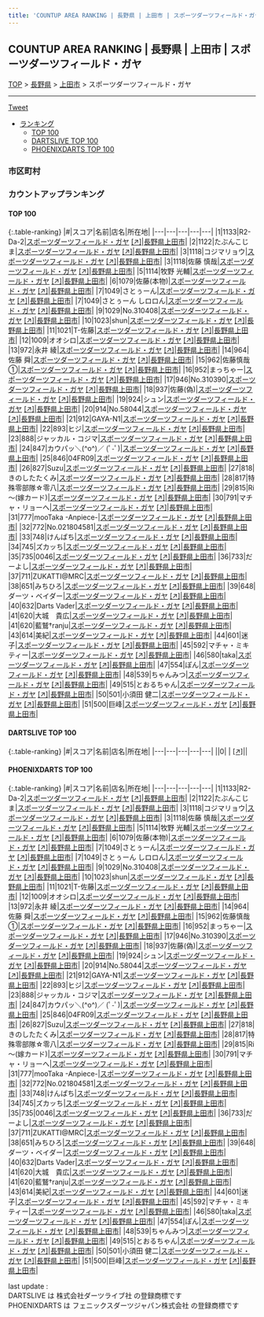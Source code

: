 ```yaml
---
title: 'COUNTUP AREA RANKING | 長野県 | 上田市 | スポーツダーツフィールド・ガヤ'
---
```

## COUNTUP AREA RANKING | 長野県 | 上田市 | スポーツダーツフィールド・ガヤ

[TOP](/darts/rank/) > [長野県](/darts/rank/長野県/) > [上田市](/darts/rank/長野県/上田市/) > スポーツダーツフィールド・ガヤ

___

<a href="https://twitter.com/share?ref_src=twsrc%5Etfw" data-text="COUNTUP AREA RANKING | 長野県上田市スポーツダーツフィールド・ガヤ" class="twitter-share-button" data-hashtags="DARTSLIVE,PHOENIXDARTS,darts,ダーツ" data-show-count="false">Tweet</a>

* [ランキング](#カウントアップランキング)
    * [TOP 100](#top-100)
    * [DARTSLIVE TOP 100](#dartslive-top-100)
    * [PHOENIXDARTS TOP 100](#phoenixdarts-top-100)

### 市区町村

<ul>

</ul>

### カウントアップランキング

#### TOP 100



{:.table-ranking}
|#|スコア|名前|店名|所在地|
|---|---|---|---|---|
|1|1133|<span class="rank-name-pd">R2-Da-2</span>|<a href="/darts/rank/shops/71299.html">スポーツダーツフィールド・ガヤ</a> <a href="https://vs.phoenixdarts.com/jp/shop/shopDetailInfo/s_71299?s_seq=71299">[↗]</a>|<a href="/darts/rank/長野県/上田市">長野県上田市</a>|
|2|1122|<span class="rank-name-pd">たぶんこじま</span>|<a href="/darts/rank/shops/71299.html">スポーツダーツフィールド・ガヤ</a> <a href="https://vs.phoenixdarts.com/jp/shop/shopDetailInfo/s_71299?s_seq=71299">[↗]</a>|<a href="/darts/rank/長野県/上田市">長野県上田市</a>|
|3|1118|<span class="rank-name-pd">コジマリョウ</span>|<a href="/darts/rank/shops/71299.html">スポーツダーツフィールド・ガヤ</a> <a href="https://vs.phoenixdarts.com/jp/shop/shopDetailInfo/s_71299?s_seq=71299">[↗]</a>|<a href="/darts/rank/長野県/上田市">長野県上田市</a>|
|3|1118|<span class="rank-name-pd"><span class="pro-icon-pd"></span>佐藤  慎哉</span>|<a href="/darts/rank/shops/71299.html">スポーツダーツフィールド・ガヤ</a> <a href="https://vs.phoenixdarts.com/jp/shop/shopDetailInfo/s_71299?s_seq=71299">[↗]</a>|<a href="/darts/rank/長野県/上田市">長野県上田市</a>|
|5|1114|<span class="rank-name-pd"><span class="pro-icon-pd"></span>牧野 光輔</span>|<a href="/darts/rank/shops/71299.html">スポーツダーツフィールド・ガヤ</a> <a href="https://vs.phoenixdarts.com/jp/shop/shopDetailInfo/s_71299?s_seq=71299">[↗]</a>|<a href="/darts/rank/長野県/上田市">長野県上田市</a>|
|6|1079|<span class="rank-name-pd">佐藤(本物)</span>|<a href="/darts/rank/shops/71299.html">スポーツダーツフィールド・ガヤ</a> <a href="https://vs.phoenixdarts.com/jp/shop/shopDetailInfo/s_71299?s_seq=71299">[↗]</a>|<a href="/darts/rank/長野県/上田市">長野県上田市</a>|
|7|1049|<span class="rank-name-pd">さとぅーん</span>|<a href="/darts/rank/shops/71299.html">スポーツダーツフィールド・ガヤ</a> <a href="https://vs.phoenixdarts.com/jp/shop/shopDetailInfo/s_71299?s_seq=71299">[↗]</a>|<a href="/darts/rank/長野県/上田市">長野県上田市</a>|
|7|1049|<span class="rank-name-pd">さとぅーん しロロん</span>|<a href="/darts/rank/shops/71299.html">スポーツダーツフィールド・ガヤ</a> <a href="https://vs.phoenixdarts.com/jp/shop/shopDetailInfo/s_71299?s_seq=71299">[↗]</a>|<a href="/darts/rank/長野県/上田市">長野県上田市</a>|
|9|1029|<span class="rank-name-pd">No.310408</span>|<a href="/darts/rank/shops/71299.html">スポーツダーツフィールド・ガヤ</a> <a href="https://vs.phoenixdarts.com/jp/shop/shopDetailInfo/s_71299?s_seq=71299">[↗]</a>|<a href="/darts/rank/長野県/上田市">長野県上田市</a>|
|10|1023|<span class="rank-name-pd">shun</span>|<a href="/darts/rank/shops/71299.html">スポーツダーツフィールド・ガヤ</a> <a href="https://vs.phoenixdarts.com/jp/shop/shopDetailInfo/s_71299?s_seq=71299">[↗]</a>|<a href="/darts/rank/長野県/上田市">長野県上田市</a>|
|11|1021|<span class="rank-name-pd">T-佐藤</span>|<a href="/darts/rank/shops/71299.html">スポーツダーツフィールド・ガヤ</a> <a href="https://vs.phoenixdarts.com/jp/shop/shopDetailInfo/s_71299?s_seq=71299">[↗]</a>|<a href="/darts/rank/長野県/上田市">長野県上田市</a>|
|12|1009|<span class="rank-name-pd">オオシロ</span>|<a href="/darts/rank/shops/71299.html">スポーツダーツフィールド・ガヤ</a> <a href="https://vs.phoenixdarts.com/jp/shop/shopDetailInfo/s_71299?s_seq=71299">[↗]</a>|<a href="/darts/rank/長野県/上田市">長野県上田市</a>|
|13|972|<span class="rank-name-pd">永井 綾</span>|<a href="/darts/rank/shops/71299.html">スポーツダーツフィールド・ガヤ</a> <a href="https://vs.phoenixdarts.com/jp/shop/shopDetailInfo/s_71299?s_seq=71299">[↗]</a>|<a href="/darts/rank/長野県/上田市">長野県上田市</a>|
|14|964|<span class="rank-name-pd">佐藤 舜</span>|<a href="/darts/rank/shops/71299.html">スポーツダーツフィールド・ガヤ</a> <a href="https://vs.phoenixdarts.com/jp/shop/shopDetailInfo/s_71299?s_seq=71299">[↗]</a>|<a href="/darts/rank/長野県/上田市">長野県上田市</a>|
|15|962|<span class="rank-name-pd">佐藤慎哉①</span>|<a href="/darts/rank/shops/71299.html">スポーツダーツフィールド・ガヤ</a> <a href="https://vs.phoenixdarts.com/jp/shop/shopDetailInfo/s_71299?s_seq=71299">[↗]</a>|<a href="/darts/rank/長野県/上田市">長野県上田市</a>|
|16|952|<span class="rank-name-pd">まっちゃー</span>|<a href="/darts/rank/shops/71299.html">スポーツダーツフィールド・ガヤ</a> <a href="https://vs.phoenixdarts.com/jp/shop/shopDetailInfo/s_71299?s_seq=71299">[↗]</a>|<a href="/darts/rank/長野県/上田市">長野県上田市</a>|
|17|946|<span class="rank-name-pd">No.310390</span>|<a href="/darts/rank/shops/71299.html">スポーツダーツフィールド・ガヤ</a> <a href="https://vs.phoenixdarts.com/jp/shop/shopDetailInfo/s_71299?s_seq=71299">[↗]</a>|<a href="/darts/rank/長野県/上田市">長野県上田市</a>|
|18|937|<span class="rank-name-pd">佐藤(偽)</span>|<a href="/darts/rank/shops/71299.html">スポーツダーツフィールド・ガヤ</a> <a href="https://vs.phoenixdarts.com/jp/shop/shopDetailInfo/s_71299?s_seq=71299">[↗]</a>|<a href="/darts/rank/長野県/上田市">長野県上田市</a>|
|19|924|<span class="rank-name-pd">シュン</span>|<a href="/darts/rank/shops/71299.html">スポーツダーツフィールド・ガヤ</a> <a href="https://vs.phoenixdarts.com/jp/shop/shopDetailInfo/s_71299?s_seq=71299">[↗]</a>|<a href="/darts/rank/長野県/上田市">長野県上田市</a>|
|20|914|<span class="rank-name-pd">No.58044</span>|<a href="/darts/rank/shops/71299.html">スポーツダーツフィールド・ガヤ</a> <a href="https://vs.phoenixdarts.com/jp/shop/shopDetailInfo/s_71299?s_seq=71299">[↗]</a>|<a href="/darts/rank/長野県/上田市">長野県上田市</a>|
|21|912|<span class="rank-name-pd">GAYA-N1</span>|<a href="/darts/rank/shops/71299.html">スポーツダーツフィールド・ガヤ</a> <a href="https://vs.phoenixdarts.com/jp/shop/shopDetailInfo/s_71299?s_seq=71299">[↗]</a>|<a href="/darts/rank/長野県/上田市">長野県上田市</a>|
|22|893|<span class="rank-name-pd">ヒジ</span>|<a href="/darts/rank/shops/71299.html">スポーツダーツフィールド・ガヤ</a> <a href="https://vs.phoenixdarts.com/jp/shop/shopDetailInfo/s_71299?s_seq=71299">[↗]</a>|<a href="/darts/rank/長野県/上田市">長野県上田市</a>|
|23|888|<span class="rank-name-pd">ジャッカル・コジマ</span>|<a href="/darts/rank/shops/71299.html">スポーツダーツフィールド・ガヤ</a> <a href="https://vs.phoenixdarts.com/jp/shop/shopDetailInfo/s_71299?s_seq=71299">[↗]</a>|<a href="/darts/rank/長野県/上田市">長野県上田市</a>|
|24|847|<span class="rank-name-pd">カウパッ＼(^o^)／ (ﾟ-ﾟ)</span>|<a href="/darts/rank/shops/71299.html">スポーツダーツフィールド・ガヤ</a> <a href="https://vs.phoenixdarts.com/jp/shop/shopDetailInfo/s_71299?s_seq=71299">[↗]</a>|<a href="/darts/rank/長野県/上田市">長野県上田市</a>|
|25|846|<span class="rank-name-pd">04FR09</span>|<a href="/darts/rank/shops/71299.html">スポーツダーツフィールド・ガヤ</a> <a href="https://vs.phoenixdarts.com/jp/shop/shopDetailInfo/s_71299?s_seq=71299">[↗]</a>|<a href="/darts/rank/長野県/上田市">長野県上田市</a>|
|26|827|<span class="rank-name-pd">Suzu</span>|<a href="/darts/rank/shops/71299.html">スポーツダーツフィールド・ガヤ</a> <a href="https://vs.phoenixdarts.com/jp/shop/shopDetailInfo/s_71299?s_seq=71299">[↗]</a>|<a href="/darts/rank/長野県/上田市">長野県上田市</a>|
|27|818|<span class="rank-name-pd">きのしたたくみ</span>|<a href="/darts/rank/shops/71299.html">スポーツダーツフィールド・ガヤ</a> <a href="https://vs.phoenixdarts.com/jp/shop/shopDetailInfo/s_71299?s_seq=71299">[↗]</a>|<a href="/darts/rank/長野県/上田市">長野県上田市</a>|
|28|817|<span class="rank-name-pd">特殊零部隊☆零八</span>|<a href="/darts/rank/shops/71299.html">スポーツダーツフィールド・ガヤ</a> <a href="https://vs.phoenixdarts.com/jp/shop/shopDetailInfo/s_71299?s_seq=71299">[↗]</a>|<a href="/darts/rank/長野県/上田市">長野県上田市</a>|
|29|815|<span class="rank-name-pd">Ri～(嫁カード)</span>|<a href="/darts/rank/shops/71299.html">スポーツダーツフィールド・ガヤ</a> <a href="https://vs.phoenixdarts.com/jp/shop/shopDetailInfo/s_71299?s_seq=71299">[↗]</a>|<a href="/darts/rank/長野県/上田市">長野県上田市</a>|
|30|791|<span class="rank-name-pd">マチャ・リョーへ</span>|<a href="/darts/rank/shops/71299.html">スポーツダーツフィールド・ガヤ</a> <a href="https://vs.phoenixdarts.com/jp/shop/shopDetailInfo/s_71299?s_seq=71299">[↗]</a>|<a href="/darts/rank/長野県/上田市">長野県上田市</a>|
|31|777|<span class="rank-name-pd">mooTaka -Anpiece-</span>|<a href="/darts/rank/shops/71299.html">スポーツダーツフィールド・ガヤ</a> <a href="https://vs.phoenixdarts.com/jp/shop/shopDetailInfo/s_71299?s_seq=71299">[↗]</a>|<a href="/darts/rank/長野県/上田市">長野県上田市</a>|
|32|772|<span class="rank-name-pd">No.021804581</span>|<a href="/darts/rank/shops/71299.html">スポーツダーツフィールド・ガヤ</a> <a href="https://vs.phoenixdarts.com/jp/shop/shopDetailInfo/s_71299?s_seq=71299">[↗]</a>|<a href="/darts/rank/長野県/上田市">長野県上田市</a>|
|33|748|<span class="rank-name-pd">けんぱち</span>|<a href="/darts/rank/shops/71299.html">スポーツダーツフィールド・ガヤ</a> <a href="https://vs.phoenixdarts.com/jp/shop/shopDetailInfo/s_71299?s_seq=71299">[↗]</a>|<a href="/darts/rank/長野県/上田市">長野県上田市</a>|
|34|745|<span class="rank-name-pd">ズカッち</span>|<a href="/darts/rank/shops/71299.html">スポーツダーツフィールド・ガヤ</a> <a href="https://vs.phoenixdarts.com/jp/shop/shopDetailInfo/s_71299?s_seq=71299">[↗]</a>|<a href="/darts/rank/長野県/上田市">長野県上田市</a>|
|35|735|<span class="rank-name-pd">0046</span>|<a href="/darts/rank/shops/71299.html">スポーツダーツフィールド・ガヤ</a> <a href="https://vs.phoenixdarts.com/jp/shop/shopDetailInfo/s_71299?s_seq=71299">[↗]</a>|<a href="/darts/rank/長野県/上田市">長野県上田市</a>|
|36|733|<span class="rank-name-pd">だーよし</span>|<a href="/darts/rank/shops/71299.html">スポーツダーツフィールド・ガヤ</a> <a href="https://vs.phoenixdarts.com/jp/shop/shopDetailInfo/s_71299?s_seq=71299">[↗]</a>|<a href="/darts/rank/長野県/上田市">長野県上田市</a>|
|37|711|<span class="rank-name-pd">ZUKATTI@MRC</span>|<a href="/darts/rank/shops/71299.html">スポーツダーツフィールド・ガヤ</a> <a href="https://vs.phoenixdarts.com/jp/shop/shopDetailInfo/s_71299?s_seq=71299">[↗]</a>|<a href="/darts/rank/長野県/上田市">長野県上田市</a>|
|38|651|<span class="rank-name-pd">みちひろ</span>|<a href="/darts/rank/shops/71299.html">スポーツダーツフィールド・ガヤ</a> <a href="https://vs.phoenixdarts.com/jp/shop/shopDetailInfo/s_71299?s_seq=71299">[↗]</a>|<a href="/darts/rank/長野県/上田市">長野県上田市</a>|
|39|648|<span class="rank-name-pd">ダーツ・ベイダー</span>|<a href="/darts/rank/shops/71299.html">スポーツダーツフィールド・ガヤ</a> <a href="https://vs.phoenixdarts.com/jp/shop/shopDetailInfo/s_71299?s_seq=71299">[↗]</a>|<a href="/darts/rank/長野県/上田市">長野県上田市</a>|
|40|632|<span class="rank-name-pd">Darts Vader</span>|<a href="/darts/rank/shops/71299.html">スポーツダーツフィールド・ガヤ</a> <a href="https://vs.phoenixdarts.com/jp/shop/shopDetailInfo/s_71299?s_seq=71299">[↗]</a>|<a href="/darts/rank/長野県/上田市">長野県上田市</a>|
|41|620|<span class="rank-name-pd">大城　貴広</span>|<a href="/darts/rank/shops/71299.html">スポーツダーツフィールド・ガヤ</a> <a href="https://vs.phoenixdarts.com/jp/shop/shopDetailInfo/s_71299?s_seq=71299">[↗]</a>|<a href="/darts/rank/長野県/上田市">長野県上田市</a>|
|41|620|<span class="rank-name-pd">藍鷲†ranju</span>|<a href="/darts/rank/shops/71299.html">スポーツダーツフィールド・ガヤ</a> <a href="https://vs.phoenixdarts.com/jp/shop/shopDetailInfo/s_71299?s_seq=71299">[↗]</a>|<a href="/darts/rank/長野県/上田市">長野県上田市</a>|
|43|614|<span class="rank-name-pd">美紀</span>|<a href="/darts/rank/shops/71299.html">スポーツダーツフィールド・ガヤ</a> <a href="https://vs.phoenixdarts.com/jp/shop/shopDetailInfo/s_71299?s_seq=71299">[↗]</a>|<a href="/darts/rank/長野県/上田市">長野県上田市</a>|
|44|601|<span class="rank-name-pd">迷子</span>|<a href="/darts/rank/shops/71299.html">スポーツダーツフィールド・ガヤ</a> <a href="https://vs.phoenixdarts.com/jp/shop/shopDetailInfo/s_71299?s_seq=71299">[↗]</a>|<a href="/darts/rank/長野県/上田市">長野県上田市</a>|
|45|592|<span class="rank-name-pd">マチャ・ミキティー</span>|<a href="/darts/rank/shops/71299.html">スポーツダーツフィールド・ガヤ</a> <a href="https://vs.phoenixdarts.com/jp/shop/shopDetailInfo/s_71299?s_seq=71299">[↗]</a>|<a href="/darts/rank/長野県/上田市">長野県上田市</a>|
|46|580|<span class="rank-name-pd">taka</span>|<a href="/darts/rank/shops/71299.html">スポーツダーツフィールド・ガヤ</a> <a href="https://vs.phoenixdarts.com/jp/shop/shopDetailInfo/s_71299?s_seq=71299">[↗]</a>|<a href="/darts/rank/長野県/上田市">長野県上田市</a>|
|47|554|<span class="rank-name-pd">ぽん</span>|<a href="/darts/rank/shops/71299.html">スポーツダーツフィールド・ガヤ</a> <a href="https://vs.phoenixdarts.com/jp/shop/shopDetailInfo/s_71299?s_seq=71299">[↗]</a>|<a href="/darts/rank/長野県/上田市">長野県上田市</a>|
|48|539|<span class="rank-name-pd">ちゃんみつ</span>|<a href="/darts/rank/shops/71299.html">スポーツダーツフィールド・ガヤ</a> <a href="https://vs.phoenixdarts.com/jp/shop/shopDetailInfo/s_71299?s_seq=71299">[↗]</a>|<a href="/darts/rank/長野県/上田市">長野県上田市</a>|
|49|515|<span class="rank-name-pd">とおるちゃん</span>|<a href="/darts/rank/shops/71299.html">スポーツダーツフィールド・ガヤ</a> <a href="https://vs.phoenixdarts.com/jp/shop/shopDetailInfo/s_71299?s_seq=71299">[↗]</a>|<a href="/darts/rank/長野県/上田市">長野県上田市</a>|
|50|501|<span class="rank-name-pd">小須田  健二</span>|<a href="/darts/rank/shops/71299.html">スポーツダーツフィールド・ガヤ</a> <a href="https://vs.phoenixdarts.com/jp/shop/shopDetailInfo/s_71299?s_seq=71299">[↗]</a>|<a href="/darts/rank/長野県/上田市">長野県上田市</a>|
|51|500|<span class="rank-name-pd">巨峰</span>|<a href="/darts/rank/shops/71299.html">スポーツダーツフィールド・ガヤ</a> <a href="https://vs.phoenixdarts.com/jp/shop/shopDetailInfo/s_71299?s_seq=71299">[↗]</a>|<a href="/darts/rank/長野県/上田市">長野県上田市</a>|


#### DARTSLIVE TOP 100



{:.table-ranking}
|#|スコア|名前|店名|所在地|
|---|---|---|---|---|
||0|<span class="rank-name-dl"> </span>|<a href="/darts/rank/shops/.html"></a> <a href="">[↗]</a>|<a href="/darts/rank//"></a>|


#### PHOENIXDARTS TOP 100



{:.table-ranking}
|#|スコア|名前|店名|所在地|
|---|---|---|---|---|
|1|1133|<span class="rank-name-pd">R2-Da-2</span>|<a href="/darts/rank/shops/71299.html">スポーツダーツフィールド・ガヤ</a> <a href="https://vs.phoenixdarts.com/jp/shop/shopDetailInfo/s_71299?s_seq=71299">[↗]</a>|<a href="/darts/rank/長野県/上田市">長野県上田市</a>|
|2|1122|<span class="rank-name-pd">たぶんこじま</span>|<a href="/darts/rank/shops/71299.html">スポーツダーツフィールド・ガヤ</a> <a href="https://vs.phoenixdarts.com/jp/shop/shopDetailInfo/s_71299?s_seq=71299">[↗]</a>|<a href="/darts/rank/長野県/上田市">長野県上田市</a>|
|3|1118|<span class="rank-name-pd">コジマリョウ</span>|<a href="/darts/rank/shops/71299.html">スポーツダーツフィールド・ガヤ</a> <a href="https://vs.phoenixdarts.com/jp/shop/shopDetailInfo/s_71299?s_seq=71299">[↗]</a>|<a href="/darts/rank/長野県/上田市">長野県上田市</a>|
|3|1118|<span class="rank-name-pd"><span class="pro-icon-pd"></span>佐藤  慎哉</span>|<a href="/darts/rank/shops/71299.html">スポーツダーツフィールド・ガヤ</a> <a href="https://vs.phoenixdarts.com/jp/shop/shopDetailInfo/s_71299?s_seq=71299">[↗]</a>|<a href="/darts/rank/長野県/上田市">長野県上田市</a>|
|5|1114|<span class="rank-name-pd"><span class="pro-icon-pd"></span>牧野 光輔</span>|<a href="/darts/rank/shops/71299.html">スポーツダーツフィールド・ガヤ</a> <a href="https://vs.phoenixdarts.com/jp/shop/shopDetailInfo/s_71299?s_seq=71299">[↗]</a>|<a href="/darts/rank/長野県/上田市">長野県上田市</a>|
|6|1079|<span class="rank-name-pd">佐藤(本物)</span>|<a href="/darts/rank/shops/71299.html">スポーツダーツフィールド・ガヤ</a> <a href="https://vs.phoenixdarts.com/jp/shop/shopDetailInfo/s_71299?s_seq=71299">[↗]</a>|<a href="/darts/rank/長野県/上田市">長野県上田市</a>|
|7|1049|<span class="rank-name-pd">さとぅーん</span>|<a href="/darts/rank/shops/71299.html">スポーツダーツフィールド・ガヤ</a> <a href="https://vs.phoenixdarts.com/jp/shop/shopDetailInfo/s_71299?s_seq=71299">[↗]</a>|<a href="/darts/rank/長野県/上田市">長野県上田市</a>|
|7|1049|<span class="rank-name-pd">さとぅーん しロロん</span>|<a href="/darts/rank/shops/71299.html">スポーツダーツフィールド・ガヤ</a> <a href="https://vs.phoenixdarts.com/jp/shop/shopDetailInfo/s_71299?s_seq=71299">[↗]</a>|<a href="/darts/rank/長野県/上田市">長野県上田市</a>|
|9|1029|<span class="rank-name-pd">No.310408</span>|<a href="/darts/rank/shops/71299.html">スポーツダーツフィールド・ガヤ</a> <a href="https://vs.phoenixdarts.com/jp/shop/shopDetailInfo/s_71299?s_seq=71299">[↗]</a>|<a href="/darts/rank/長野県/上田市">長野県上田市</a>|
|10|1023|<span class="rank-name-pd">shun</span>|<a href="/darts/rank/shops/71299.html">スポーツダーツフィールド・ガヤ</a> <a href="https://vs.phoenixdarts.com/jp/shop/shopDetailInfo/s_71299?s_seq=71299">[↗]</a>|<a href="/darts/rank/長野県/上田市">長野県上田市</a>|
|11|1021|<span class="rank-name-pd">T-佐藤</span>|<a href="/darts/rank/shops/71299.html">スポーツダーツフィールド・ガヤ</a> <a href="https://vs.phoenixdarts.com/jp/shop/shopDetailInfo/s_71299?s_seq=71299">[↗]</a>|<a href="/darts/rank/長野県/上田市">長野県上田市</a>|
|12|1009|<span class="rank-name-pd">オオシロ</span>|<a href="/darts/rank/shops/71299.html">スポーツダーツフィールド・ガヤ</a> <a href="https://vs.phoenixdarts.com/jp/shop/shopDetailInfo/s_71299?s_seq=71299">[↗]</a>|<a href="/darts/rank/長野県/上田市">長野県上田市</a>|
|13|972|<span class="rank-name-pd">永井 綾</span>|<a href="/darts/rank/shops/71299.html">スポーツダーツフィールド・ガヤ</a> <a href="https://vs.phoenixdarts.com/jp/shop/shopDetailInfo/s_71299?s_seq=71299">[↗]</a>|<a href="/darts/rank/長野県/上田市">長野県上田市</a>|
|14|964|<span class="rank-name-pd">佐藤 舜</span>|<a href="/darts/rank/shops/71299.html">スポーツダーツフィールド・ガヤ</a> <a href="https://vs.phoenixdarts.com/jp/shop/shopDetailInfo/s_71299?s_seq=71299">[↗]</a>|<a href="/darts/rank/長野県/上田市">長野県上田市</a>|
|15|962|<span class="rank-name-pd">佐藤慎哉①</span>|<a href="/darts/rank/shops/71299.html">スポーツダーツフィールド・ガヤ</a> <a href="https://vs.phoenixdarts.com/jp/shop/shopDetailInfo/s_71299?s_seq=71299">[↗]</a>|<a href="/darts/rank/長野県/上田市">長野県上田市</a>|
|16|952|<span class="rank-name-pd">まっちゃー</span>|<a href="/darts/rank/shops/71299.html">スポーツダーツフィールド・ガヤ</a> <a href="https://vs.phoenixdarts.com/jp/shop/shopDetailInfo/s_71299?s_seq=71299">[↗]</a>|<a href="/darts/rank/長野県/上田市">長野県上田市</a>|
|17|946|<span class="rank-name-pd">No.310390</span>|<a href="/darts/rank/shops/71299.html">スポーツダーツフィールド・ガヤ</a> <a href="https://vs.phoenixdarts.com/jp/shop/shopDetailInfo/s_71299?s_seq=71299">[↗]</a>|<a href="/darts/rank/長野県/上田市">長野県上田市</a>|
|18|937|<span class="rank-name-pd">佐藤(偽)</span>|<a href="/darts/rank/shops/71299.html">スポーツダーツフィールド・ガヤ</a> <a href="https://vs.phoenixdarts.com/jp/shop/shopDetailInfo/s_71299?s_seq=71299">[↗]</a>|<a href="/darts/rank/長野県/上田市">長野県上田市</a>|
|19|924|<span class="rank-name-pd">シュン</span>|<a href="/darts/rank/shops/71299.html">スポーツダーツフィールド・ガヤ</a> <a href="https://vs.phoenixdarts.com/jp/shop/shopDetailInfo/s_71299?s_seq=71299">[↗]</a>|<a href="/darts/rank/長野県/上田市">長野県上田市</a>|
|20|914|<span class="rank-name-pd">No.58044</span>|<a href="/darts/rank/shops/71299.html">スポーツダーツフィールド・ガヤ</a> <a href="https://vs.phoenixdarts.com/jp/shop/shopDetailInfo/s_71299?s_seq=71299">[↗]</a>|<a href="/darts/rank/長野県/上田市">長野県上田市</a>|
|21|912|<span class="rank-name-pd">GAYA-N1</span>|<a href="/darts/rank/shops/71299.html">スポーツダーツフィールド・ガヤ</a> <a href="https://vs.phoenixdarts.com/jp/shop/shopDetailInfo/s_71299?s_seq=71299">[↗]</a>|<a href="/darts/rank/長野県/上田市">長野県上田市</a>|
|22|893|<span class="rank-name-pd">ヒジ</span>|<a href="/darts/rank/shops/71299.html">スポーツダーツフィールド・ガヤ</a> <a href="https://vs.phoenixdarts.com/jp/shop/shopDetailInfo/s_71299?s_seq=71299">[↗]</a>|<a href="/darts/rank/長野県/上田市">長野県上田市</a>|
|23|888|<span class="rank-name-pd">ジャッカル・コジマ</span>|<a href="/darts/rank/shops/71299.html">スポーツダーツフィールド・ガヤ</a> <a href="https://vs.phoenixdarts.com/jp/shop/shopDetailInfo/s_71299?s_seq=71299">[↗]</a>|<a href="/darts/rank/長野県/上田市">長野県上田市</a>|
|24|847|<span class="rank-name-pd">カウパッ＼(^o^)／ (ﾟ-ﾟ)</span>|<a href="/darts/rank/shops/71299.html">スポーツダーツフィールド・ガヤ</a> <a href="https://vs.phoenixdarts.com/jp/shop/shopDetailInfo/s_71299?s_seq=71299">[↗]</a>|<a href="/darts/rank/長野県/上田市">長野県上田市</a>|
|25|846|<span class="rank-name-pd">04FR09</span>|<a href="/darts/rank/shops/71299.html">スポーツダーツフィールド・ガヤ</a> <a href="https://vs.phoenixdarts.com/jp/shop/shopDetailInfo/s_71299?s_seq=71299">[↗]</a>|<a href="/darts/rank/長野県/上田市">長野県上田市</a>|
|26|827|<span class="rank-name-pd">Suzu</span>|<a href="/darts/rank/shops/71299.html">スポーツダーツフィールド・ガヤ</a> <a href="https://vs.phoenixdarts.com/jp/shop/shopDetailInfo/s_71299?s_seq=71299">[↗]</a>|<a href="/darts/rank/長野県/上田市">長野県上田市</a>|
|27|818|<span class="rank-name-pd">きのしたたくみ</span>|<a href="/darts/rank/shops/71299.html">スポーツダーツフィールド・ガヤ</a> <a href="https://vs.phoenixdarts.com/jp/shop/shopDetailInfo/s_71299?s_seq=71299">[↗]</a>|<a href="/darts/rank/長野県/上田市">長野県上田市</a>|
|28|817|<span class="rank-name-pd">特殊零部隊☆零八</span>|<a href="/darts/rank/shops/71299.html">スポーツダーツフィールド・ガヤ</a> <a href="https://vs.phoenixdarts.com/jp/shop/shopDetailInfo/s_71299?s_seq=71299">[↗]</a>|<a href="/darts/rank/長野県/上田市">長野県上田市</a>|
|29|815|<span class="rank-name-pd">Ri～(嫁カード)</span>|<a href="/darts/rank/shops/71299.html">スポーツダーツフィールド・ガヤ</a> <a href="https://vs.phoenixdarts.com/jp/shop/shopDetailInfo/s_71299?s_seq=71299">[↗]</a>|<a href="/darts/rank/長野県/上田市">長野県上田市</a>|
|30|791|<span class="rank-name-pd">マチャ・リョーへ</span>|<a href="/darts/rank/shops/71299.html">スポーツダーツフィールド・ガヤ</a> <a href="https://vs.phoenixdarts.com/jp/shop/shopDetailInfo/s_71299?s_seq=71299">[↗]</a>|<a href="/darts/rank/長野県/上田市">長野県上田市</a>|
|31|777|<span class="rank-name-pd">mooTaka -Anpiece-</span>|<a href="/darts/rank/shops/71299.html">スポーツダーツフィールド・ガヤ</a> <a href="https://vs.phoenixdarts.com/jp/shop/shopDetailInfo/s_71299?s_seq=71299">[↗]</a>|<a href="/darts/rank/長野県/上田市">長野県上田市</a>|
|32|772|<span class="rank-name-pd">No.021804581</span>|<a href="/darts/rank/shops/71299.html">スポーツダーツフィールド・ガヤ</a> <a href="https://vs.phoenixdarts.com/jp/shop/shopDetailInfo/s_71299?s_seq=71299">[↗]</a>|<a href="/darts/rank/長野県/上田市">長野県上田市</a>|
|33|748|<span class="rank-name-pd">けんぱち</span>|<a href="/darts/rank/shops/71299.html">スポーツダーツフィールド・ガヤ</a> <a href="https://vs.phoenixdarts.com/jp/shop/shopDetailInfo/s_71299?s_seq=71299">[↗]</a>|<a href="/darts/rank/長野県/上田市">長野県上田市</a>|
|34|745|<span class="rank-name-pd">ズカッち</span>|<a href="/darts/rank/shops/71299.html">スポーツダーツフィールド・ガヤ</a> <a href="https://vs.phoenixdarts.com/jp/shop/shopDetailInfo/s_71299?s_seq=71299">[↗]</a>|<a href="/darts/rank/長野県/上田市">長野県上田市</a>|
|35|735|<span class="rank-name-pd">0046</span>|<a href="/darts/rank/shops/71299.html">スポーツダーツフィールド・ガヤ</a> <a href="https://vs.phoenixdarts.com/jp/shop/shopDetailInfo/s_71299?s_seq=71299">[↗]</a>|<a href="/darts/rank/長野県/上田市">長野県上田市</a>|
|36|733|<span class="rank-name-pd">だーよし</span>|<a href="/darts/rank/shops/71299.html">スポーツダーツフィールド・ガヤ</a> <a href="https://vs.phoenixdarts.com/jp/shop/shopDetailInfo/s_71299?s_seq=71299">[↗]</a>|<a href="/darts/rank/長野県/上田市">長野県上田市</a>|
|37|711|<span class="rank-name-pd">ZUKATTI@MRC</span>|<a href="/darts/rank/shops/71299.html">スポーツダーツフィールド・ガヤ</a> <a href="https://vs.phoenixdarts.com/jp/shop/shopDetailInfo/s_71299?s_seq=71299">[↗]</a>|<a href="/darts/rank/長野県/上田市">長野県上田市</a>|
|38|651|<span class="rank-name-pd">みちひろ</span>|<a href="/darts/rank/shops/71299.html">スポーツダーツフィールド・ガヤ</a> <a href="https://vs.phoenixdarts.com/jp/shop/shopDetailInfo/s_71299?s_seq=71299">[↗]</a>|<a href="/darts/rank/長野県/上田市">長野県上田市</a>|
|39|648|<span class="rank-name-pd">ダーツ・ベイダー</span>|<a href="/darts/rank/shops/71299.html">スポーツダーツフィールド・ガヤ</a> <a href="https://vs.phoenixdarts.com/jp/shop/shopDetailInfo/s_71299?s_seq=71299">[↗]</a>|<a href="/darts/rank/長野県/上田市">長野県上田市</a>|
|40|632|<span class="rank-name-pd">Darts Vader</span>|<a href="/darts/rank/shops/71299.html">スポーツダーツフィールド・ガヤ</a> <a href="https://vs.phoenixdarts.com/jp/shop/shopDetailInfo/s_71299?s_seq=71299">[↗]</a>|<a href="/darts/rank/長野県/上田市">長野県上田市</a>|
|41|620|<span class="rank-name-pd">大城　貴広</span>|<a href="/darts/rank/shops/71299.html">スポーツダーツフィールド・ガヤ</a> <a href="https://vs.phoenixdarts.com/jp/shop/shopDetailInfo/s_71299?s_seq=71299">[↗]</a>|<a href="/darts/rank/長野県/上田市">長野県上田市</a>|
|41|620|<span class="rank-name-pd">藍鷲†ranju</span>|<a href="/darts/rank/shops/71299.html">スポーツダーツフィールド・ガヤ</a> <a href="https://vs.phoenixdarts.com/jp/shop/shopDetailInfo/s_71299?s_seq=71299">[↗]</a>|<a href="/darts/rank/長野県/上田市">長野県上田市</a>|
|43|614|<span class="rank-name-pd">美紀</span>|<a href="/darts/rank/shops/71299.html">スポーツダーツフィールド・ガヤ</a> <a href="https://vs.phoenixdarts.com/jp/shop/shopDetailInfo/s_71299?s_seq=71299">[↗]</a>|<a href="/darts/rank/長野県/上田市">長野県上田市</a>|
|44|601|<span class="rank-name-pd">迷子</span>|<a href="/darts/rank/shops/71299.html">スポーツダーツフィールド・ガヤ</a> <a href="https://vs.phoenixdarts.com/jp/shop/shopDetailInfo/s_71299?s_seq=71299">[↗]</a>|<a href="/darts/rank/長野県/上田市">長野県上田市</a>|
|45|592|<span class="rank-name-pd">マチャ・ミキティー</span>|<a href="/darts/rank/shops/71299.html">スポーツダーツフィールド・ガヤ</a> <a href="https://vs.phoenixdarts.com/jp/shop/shopDetailInfo/s_71299?s_seq=71299">[↗]</a>|<a href="/darts/rank/長野県/上田市">長野県上田市</a>|
|46|580|<span class="rank-name-pd">taka</span>|<a href="/darts/rank/shops/71299.html">スポーツダーツフィールド・ガヤ</a> <a href="https://vs.phoenixdarts.com/jp/shop/shopDetailInfo/s_71299?s_seq=71299">[↗]</a>|<a href="/darts/rank/長野県/上田市">長野県上田市</a>|
|47|554|<span class="rank-name-pd">ぽん</span>|<a href="/darts/rank/shops/71299.html">スポーツダーツフィールド・ガヤ</a> <a href="https://vs.phoenixdarts.com/jp/shop/shopDetailInfo/s_71299?s_seq=71299">[↗]</a>|<a href="/darts/rank/長野県/上田市">長野県上田市</a>|
|48|539|<span class="rank-name-pd">ちゃんみつ</span>|<a href="/darts/rank/shops/71299.html">スポーツダーツフィールド・ガヤ</a> <a href="https://vs.phoenixdarts.com/jp/shop/shopDetailInfo/s_71299?s_seq=71299">[↗]</a>|<a href="/darts/rank/長野県/上田市">長野県上田市</a>|
|49|515|<span class="rank-name-pd">とおるちゃん</span>|<a href="/darts/rank/shops/71299.html">スポーツダーツフィールド・ガヤ</a> <a href="https://vs.phoenixdarts.com/jp/shop/shopDetailInfo/s_71299?s_seq=71299">[↗]</a>|<a href="/darts/rank/長野県/上田市">長野県上田市</a>|
|50|501|<span class="rank-name-pd">小須田  健二</span>|<a href="/darts/rank/shops/71299.html">スポーツダーツフィールド・ガヤ</a> <a href="https://vs.phoenixdarts.com/jp/shop/shopDetailInfo/s_71299?s_seq=71299">[↗]</a>|<a href="/darts/rank/長野県/上田市">長野県上田市</a>|
|51|500|<span class="rank-name-pd">巨峰</span>|<a href="/darts/rank/shops/71299.html">スポーツダーツフィールド・ガヤ</a> <a href="https://vs.phoenixdarts.com/jp/shop/shopDetailInfo/s_71299?s_seq=71299">[↗]</a>|<a href="/darts/rank/長野県/上田市">長野県上田市</a>|


<div class="footer border-top border-gray-light mt-5 pt-3 text-right text-gray">
    last update : <span style="font-weight: italic" id="foot_last_modified"></span><br />
    DARTSLIVE は 株式会社ダーツライブ社 の登録商標です<br />
    PHOENIXDARTS は フェニックスダーツジャパン株式会社 の登録商標です<br />
</div>

<script src="https://cdnjs.cloudflare.com/ajax/libs/jquery.tablesorter/2.31.3/js/jquery.tablesorter.min.js" integrity="sha512-qzgd5cYSZcosqpzpn7zF2ZId8f/8CHmFKZ8j7mU4OUXTNRd5g+ZHBPsgKEwoqxCtdQvExE5LprwwPAgoicguNg==" crossorigin="anonymous" referrerpolicy="no-referrer"></script>
<link rel="stylesheet" href="https://cdnjs.cloudflare.com/ajax/libs/jquery.tablesorter/2.31.3/css/theme.default.min.css" integrity="sha512-wghhOJkjQX0Lh3NSWvNKeZ0ZpNn+SPVXX1Qyc9OCaogADktxrBiBdKGDoqVUOyhStvMBmJQ8ZdMHiR3wuEq8+w==" crossorigin="anonymous" referrerpolicy="no-referrer" />
<script>
$(function() {
    $(".table-ranking").tablesorter({sortList:[[0, 0]]});
    $("#foot_last_modified").text(formatDate(new Date(document.lastModified), 'yyyy-MM-dd HH:mm:ss'));
});
</script>

<script async src="https://platform.twitter.com/widgets.js" charset="utf-8"></script>